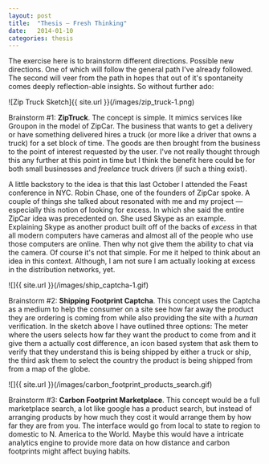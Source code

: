 ```yaml
---
layout: post
title:  "Thesis — Fresh Thinking"
date:   2014-01-10
categories: thesis
---
```


The exercise here is to brainstorm different directions. Possible new directions. One of which will follow the general path I've already followed. The second will veer from the path in hopes that out of it's spontaneity comes deeply reflection-able insights. So without further ado:

![Zip Truck Sketch]{{ site.url }}(/images/zip_truck-1.png)

Brainstorm #1: **ZipTruck**. The concept is simple. It mimics services like Groupon in the model of ZipCar. The business that wants to get a delivery or have something delivered hires a truck (or more like a driver that owns a truck) for a set block of time. The goods are then brought from the business to the point of interest requested by the user. I've not really thought through this any further at this point in time but I think the benefit here could be for both small businesses and *freelance* truck drivers (if such a thing exist).

A little backstory to the idea is that this last October I attended the Feast conference in NYC. Robin Chase, one of the founders of ZipCar spoke. A couple of things she talked about resonated with me and my project — especially this notion of looking for excess. In which she said the entire ZipCar idea was precedented on. She used  Skype as an example. Explaining Skype as another product built off of the backs of *excess* in that all modern computers have cameras and almost all of the people who use those computers are online. Then why not give them the ability to chat via the camera. Of course it's not that simple. For me it helped to think about an idea in this context. Although, I am not sure I am actually looking at excess in the distribution networks, yet.

![]{{ site.url }}(/images/ship_captcha-1.gif)

Brainstorm #2: **Shipping Footprint Captcha**. This concept uses the Captcha as a medium to help the consumer on a site see how far away the product they are ordering is coming from while also providing the site with a *human* verification. In the sketch above I have outlined three options: The meter where the users selects how far they want the product to come from and it give them a actually cost difference, an icon based system that ask them to verify that they understand this is being shipped by either a truck or ship, the third ask them to select the country the product is being shipped from from a map of the globe.

![]{{ site.url }}(/images/carbon_footprint_products_search.gif)

Brainstorm #3: **Carbon Footprint Marketplace**. This concept would be a full marketplace search, a lot like google has a product search, but instead of arranging products by how much they cost it would arrange them by how far they are from you. The interface would go from local to state to region to domestic to N. America to the World. Maybe this would have a intricate analytics engine to provide more data on how distance and carbon footprints might affect buying habits.